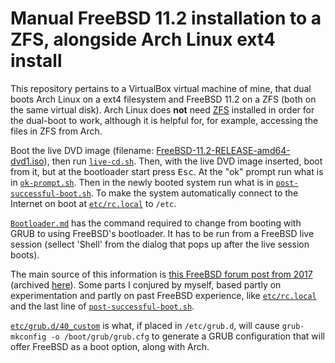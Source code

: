 # Manual FreeBSD 11.2 installation to a ZFS, alongside Arch Linux ext4 install

This repository pertains to a VirtualBox virtual machine of mine, that dual boots Arch Linux on a ext4 filesystem and FreeBSD 11.2 on a ZFS (both on the same virtual disk). Arch Linux does **not** need [ZFS][10] installed in order for the dual-boot to work, although it is helpful for, for example, accessing the files in ZFS from Arch. 

Boot the live DVD image (filename: [FreeBSD-11.2-RELEASE-amd64-dvd1.iso][1]), then run [`live-cd.sh`][2]. Then, with the live DVD image inserted, boot from it, but at the bootloader start press <kbd>Esc</kbd>. At the "ok" prompt run what is in [`ok-prompt.sh`][3]. Then in the newly booted system run what is in [`post-successful-boot.sh`][4]. To make the system automatically connect to the Internet on boot at [`etc/rc.local`][5] to `/etc`. 

[`Bootloader.md`][6] has the command required to change from booting with GRUB to using FreeBSD's bootloader. It has to be run from a FreeBSD live session (sellect 'Shell' from the dialog that pops up after the live session boots).

The main source of this information is [this FreeBSD forum post from 2017][7] (archived [here][8]). Some parts I conjured by myself, based partly on experimentation and partly on past FreeBSD experience, like [`etc/rc.local`][5] and the last line of [`post-successful-boot.sh`][4]. 

[`etc/grub.d/40_custom`][9] is what, if placed in `/etc/grub.d`, will cause `grub-mkconfig -o /boot/grub/grub.cfg` to generate a GRUB configuration that will offer FreeBSD as a boot option, along with Arch. 

<!-- Hyperlinks-->
[1]: https://download.freebsd.org/ftp/releases/amd64/amd64/ISO-IMAGES/11.2/FreeBSD-11.2-RELEASE-amd64-dvd1.iso
[2]: https://github.com/fusion809/freebsd-zfs-manual-install/blob/master/live-cd.sh
[3]: https://github.com/fusion809/freebsd-zfs-manual-install/blob/master/ok-prompt.sh
[4]: https://github.com/fusion809/freebsd-zfs-manual-install/blob/master/post-successful-boot.sh
[5]: https://github.com/fusion809/freebsd-zfs-manual-install/blob/master/etc/rc.local
[6]: https://github.com/fusion809/freebsd-zfs-manual-install/blob/master/Bootloader.md
[7]: https://forums.freebsd.org/threads/installing-freebsd-manually-no-installer.63201/
[8]: https://web.archive.org/web/20181110072004/https://forums.freebsd.org/threads/installing-freebsd-manually-no-installer.63201/
[9]: https://github.com/fusion809/freebsd-zfs-manual-install/blob/master/etc/grub.d/40_custom
[10]: https://aur.archlinux.org/packages/?O=0&SeB=n&K=zfs-&outdated=&SB=p&SO=d&PP=50&do_Search=Go
